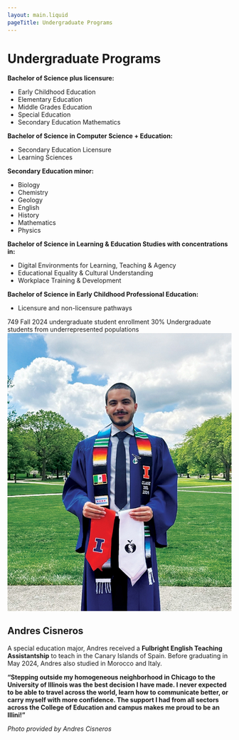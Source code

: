 ```yaml
---
layout: main.liquid
pageTitle: Undergraduate Programs
---
```

<div id="main-h1" class="main-h1-line"><ilw-content width="page">

# Undergraduate Programs

</ilw-content></div><ilw-columns width="page"><ilw-content>

**Bachelor of Science plus licensure:**
* Early Childhood Education
* Elementary Education
* Middle Grades Education
* Special Education
* Secondary Education Mathematics

**Bachelor of Science in Computer Science + Education:**
* Secondary Education Licensure
* Learning Sciences

**Secondary Education minor:**
* Biology
* Chemistry
* Geology
* English
* History
* Mathematics
* Physics

**Bachelor of Science in Learning & Education Studies with concentrations in:**
* Digital Environments for Learning, Teaching & Agency
* Educational Equality & Cultural Understanding
* Workplace Training & Development

**Bachelor of Science in Early Childhood Professional Education:**
* Licensure and non-licensure pathways

</ilw-content>

<div>
<ilw-statistic class="orange" size="large"><span slot="stat">749</span> Fall 2024 undergraduate student enrollment</ilw-statistic>
<ilw-statistic size="large"><span slot="stat">30%</span> Undergraduate students from underrepresented populations</ilw-statistic>
</div>
</ilw-columns>

<ilw-columns gap="20px" theme="gray">
<div class="ilw-image-cover"><img src="/img/programs/cisneros.jpg" alt=""></div>
<ilw-content theme="gray" mode="inset">

## Andres Cisneros

A special education major, Andres received a **Fulbright English Teaching Assistantship** to teach in the Canary Islands of Spain. Before graduating in May 2024, Andres also studied in Morocco and Italy.

**“Stepping outside my homogeneous neighborhood in Chicago to the University of Illinois was the best decision I have made. I never expected to be able to travel across the world, learn how to communicate better, or carry myself with more confidence. The support I had from all sectors across the College of Education and campus makes me proud to be an Illini!”**

*Photo provided by Andres Cisneros*

</ilw-content>

</ilw-columns>